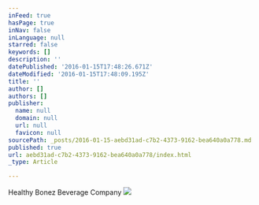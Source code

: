 ```yaml
---
inFeed: true
hasPage: true
inNav: false
inLanguage: null
starred: false
keywords: []
description: ''
datePublished: '2016-01-15T17:48:26.671Z'
dateModified: '2016-01-15T17:48:09.195Z'
title: ''
author: []
authors: []
publisher:
  name: null
  domain: null
  url: null
  favicon: null
sourcePath: _posts/2016-01-15-aebd31ad-c7b2-4373-9162-bea640a0a778.md
published: true
url: aebd31ad-c7b2-4373-9162-bea640a0a778/index.html
_type: Article

---
```

Healthy Bonez Beverage Company
![](https://the-grid-user-content.s3-us-west-2.amazonaws.com/3af9b251-5a4c-4fac-a602-d3d5f7e3ee46.png)
